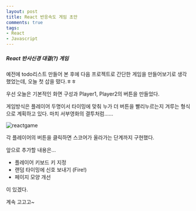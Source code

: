 ```yaml
---
layout: post
title: React 반응속도 게임 초안
comments: true
tags:
- React
- Javascript
---
```



##### React 반사신경 대결(?) 게임

예전에 todo리스트 만들어 본 후에 다음 프로젝트로 간단한 게임을 만들어보기로 생각했었는데, 오늘 첫 삽을 떴다.ㅎㅎ

우선 오늘은 기본적인 화면 구성과 Player1, Player2의 버튼을 만들었다.

게임방식은 플레이어 두명이서 타이밍에 맞춰 누가 더 버튼을 빨리누르는지 겨루는 형식으로 계획하고 있다. 마치 서부영화의 결투처럼......



![reactgame](https://user-images.githubusercontent.com/28145780/44724401-89d28580-ab0d-11e8-8d21-a7cd3f816306.gif)

각 플레이어의 버튼을 클릭하면 스코어가 올라가는 단계까지 구현했다.

앞으로 추가할 내용은...

* 플레이어 키보드 키 지정
* 랜덤 타이밍에 신호 보내기 (Fire!)
* 페이지 모양 개선

이 있겠다. 

계속 고고고~
